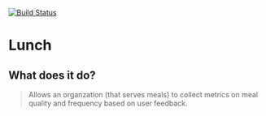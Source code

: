 [![Build Status](https://travis-ci.org/mhanberg/Lunch.svg?branch=master)](https://travis-ci.org/mhanberg/Lunch)

# Lunch

## What does it do?

>Allows an organzation (that serves meals) to collect metrics on meal quality and frequency based on user feedback.
